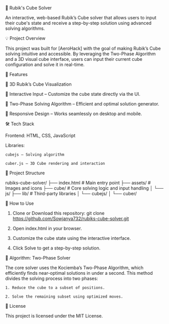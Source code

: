 🧊 Rubik's Cube Solver

  An interactive, web-based Rubik’s Cube solver that allows users to input their cube's state and receive a step-by-step solution using advanced solving algorithms.

💡 Project Overview

  This project was built for [AeroHack] with the goal of making Rubik’s Cube solving intuitive and accessible. By leveraging the Two-Phase Algorithm and a 3D visual cube interface, users can input their current cube configuration and solve it in real-time.

🚀 Features

  🧩 3D Rubik’s Cube Visualization

  🔄 Interactive Input – Customize the cube state directly via the UI.

  🧠 Two-Phase Solving Algorithm – Efficient and optimal solution generator.

  📱 Responsive Design – Works seamlessly on desktop and mobile.

🛠️ Tech Stack

  Frontend: HTML, CSS, JavaScript

  Libraries:

    cubejs – Solving algorithm

    cuber.js – 3D Cube rendering and interaction

📂 Project Structure

  rubiks-cube-solver/
  ├── index.html                 # Main entry point
  ├── assets/                   # Images and icons
  ├── cube/                     # Core solving logic and input handling
  │   └── js/
  ├── lib/                      # Third-party libraries
  │   └── cubejs/
  │   └── cuber/

🧪 How to Use
  1. Clone or Download this repository:
    git clone https://github.com/Sowjanya732/rubiks-cube-solver.git

  2. Open index.html in your browser.

  3. Customize the cube state using the interactive interface.

  4. Click Solve to get a step-by-step solution.

🧠 Algorithm: Two-Phase Solver

  The core solver uses the Kociemba’s Two-Phase Algorithm, which efficiently finds near-optimal solutions in under a second. This method divides the solving process into two phases:

    1. Reduce the cube to a subset of positions.

    2. Solve the remaining subset using optimized moves.
📜 License

  This project is licensed under the MIT License.
